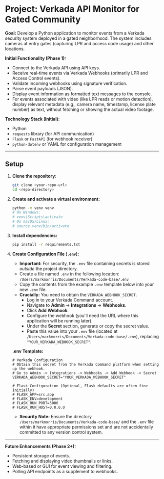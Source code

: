 # Project: Verkada API Monitor for Gated Community

**Goal:** Develop a Python application to monitor events from a Verkada security system deployed in a gated neighborhood. The system includes cameras at entry gates (capturing LPR and access code usage) and other locations.

**Initial Functionality (Phase 1):**
*   Connect to the Verkada API using API keys.
*   Receive real-time events via Verkada Webhooks (primarily LPR and Access Control events).
*   Validate incoming webhooks using signature verification.
*   Parse event payloads (JSON).
*   Display event information as formatted text messages to the console.
*   For events associated with video (like LPR reads or motion detection), display relevant metadata (e.g., camera name, timestamp, license plate number) as text, without fetching or showing the actual video footage.

**Technology Stack (Initial):**
*   Python
*   `requests` library (for API communication)
*   `Flask` or `FastAPI` (for webhook receiver)
*   `python-dotenv` or YAML for configuration management

---

## Setup

1.  **Clone the repository:**
    ```bash
    git clone <your-repo-url>
    cd <repo-directory>
    ```

2.  **Create and activate a virtual environment:**
    ```bash
    python -m venv venv
    # On Windows:
    # venv\Scripts\activate
    # On macOS/Linux:
    # source venv/bin/activate
    ```

3.  **Install dependencies:**
    ```bash
    pip install -r requirements.txt
    ```

4.  **Create Configuration File (`.env`):**
    *   **Important:** For security, the `.env` file containing secrets is stored *outside* the project directory.
    *   Create a file named `.env` in the following location: `/Users/markmorris/Documents/Verkada-code-base/.env`
    *   Copy the contents from the example `.env` template below into your new `.env` file.
    *   **Crucially:** You need to obtain the `VERKADA_WEBHOOK_SECRET`.
        *   Log in to your Verkada Command account.
        *   Navigate to **Admin** -> **Integrations** -> **Webhooks**.
        *   Click **Add Webhook**.
        *   Configure the webhook (you'll need the URL where this application will be running later).
        *   Under the **Secret** section, generate or copy the secret value.
        *   Paste this value into your `.env` file (located at `/Users/markmorris/Documents/Verkada-code-base/.env`), replacing `"YOUR_VERKADA_WEBHOOK_SECRET"`.

    **.env Template:**
    ```dotenv
    # Verkada Configuration
    # Obtain this secret from the Verkada Command platform when setting up the webhook.
    # Go to Admin -> Integrations -> Webhooks -> Add Webhook -> Secret
    VERKADA_WEBHOOK_SECRET="YOUR_VERKADA_WEBHOOK_SECRET"

    # Flask Configuration (Optional, Flask defaults are often fine initially)
    # FLASK_APP=src.app
    # FLASK_ENV=development
    # FLASK_RUN_PORT=5000
    # FLASK_RUN_HOST=0.0.0.0
    ```
    *   **Security Note:** Ensure the directory `/Users/markmorris/Documents/Verkada-code-base/` and the `.env` file within it have appropriate permissions set and are not accidentally committed to any version control system.

---

**Future Enhancements (Phase 2+):**
*   Persistent storage of events.
*   Fetching and displaying video thumbnails or links.
*   Web-based or GUI for event viewing and filtering.
*   Polling API endpoints as a supplement to webhooks.
